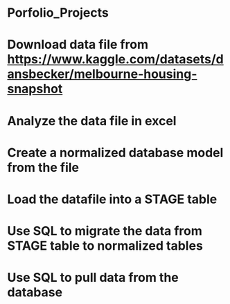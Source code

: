 # Porfolio_Projects

# Download data file from https://www.kaggle.com/datasets/dansbecker/melbourne-housing-snapshot

# Analyze the data file in excel

# Create a normalized database model from the file

# Load the datafile into a STAGE table

# Use SQL to migrate the data from STAGE table to normalized tables

# Use SQL to pull data from the database
